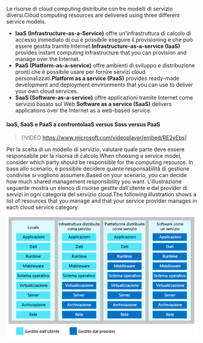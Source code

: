 <span data-ttu-id="34690-101">Le risorse di cloud computing distribuite con tre modelli di servizio diversi.</span><span class="sxs-lookup"><span data-stu-id="34690-101">Cloud computing resources are delivered using three different service models.</span></span>

- <span data-ttu-id="34690-102">**IaaS (Infrastructure-as-a-Service)** offre un'infrastruttura di calcolo di accesso immediato di cui è possibile eseguire il provisioning e che può essere gestita tramite Internet.</span><span class="sxs-lookup"><span data-stu-id="34690-102">**Infrastructure-as-a-service (IaaS)** provides instant computing infrastructure that you can provision and manage over the Internet.</span></span>
- <span data-ttu-id="34690-103">**PaaS (Platform-as-a-service)** offre ambienti di sviluppo e distribuzione pronti che è possibile usare per fornire servizi cloud personalizzati.</span><span class="sxs-lookup"><span data-stu-id="34690-103">**Platform as a service (PaaS)** provides ready-made development and deployment environments that you can use to deliver your own cloud services.</span></span>
- <span data-ttu-id="34690-104">**SaaS (Software-as-a-service)** offre applicazioni tramite Internet come servizio basato sul Web.</span><span class="sxs-lookup"><span data-stu-id="34690-104">**Software as a service (SaaS)** delivers applications over the Internet as a web-based service.</span></span>

#### <a name="iaas-versus-sass-versus-paas"></a><span data-ttu-id="34690-105">IaaS, SaaS e PaaS a confronto</span><span class="sxs-lookup"><span data-stu-id="34690-105">IaaS versus Sass versus PaaS</span></span>

> [!VIDEO https://www.microsoft.com/videoplayer/embed/RE2yEbs]

<span data-ttu-id="34690-106">Per la scelta di un modello di servizio, valutare quale parte deve essere responsabile per la risorsa di calcolo.</span><span class="sxs-lookup"><span data-stu-id="34690-106">When choosing a service model, consider which party should be responsible for the computing resource.</span></span> <span data-ttu-id="34690-107">In base allo scenario, è possibile decidere quante responsabilità di gestione condivise si vogliono assumere.</span><span class="sxs-lookup"><span data-stu-id="34690-107">Based on your scenario, you can decide how much shared management responsibility you want.</span></span> <span data-ttu-id="34690-108">L'illustrazione seguente mostra un elenco di risorse gestite dall'utente e dal provider di servizi in ogni categoria del servizio cloud.</span><span class="sxs-lookup"><span data-stu-id="34690-108">The following illustration shows a list of resources that you manage and that your service provider manages in each cloud service category.</span></span>

![Illustrazione che mostra il livello di responsabilità di gestione condivisa in ogni categoria del servizio cloud.](../media/3-shared-responsibility.png)

